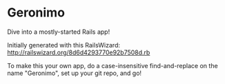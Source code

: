 Geronimo
========

Dive into a mostly-started Rails app!

Initially generated with this RailsWizard: http://railswizard.org/8d6d4293770e92b7508d.rb

To make this your own app, do a case-insensitive find-and-replace on the name "Geronimo", set up your git repo, and go!
